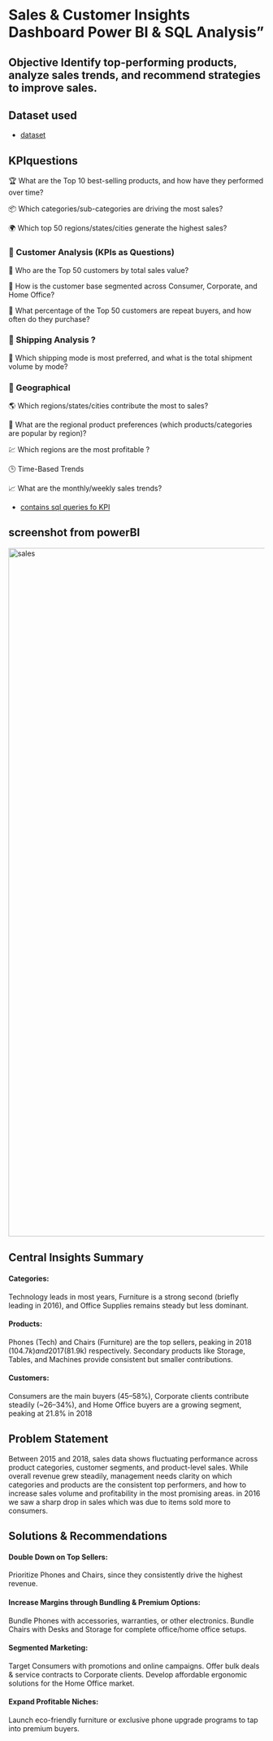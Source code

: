 # Sales & Customer Insights Dashboard  Power BI & SQL Analysis”
## Objective Identify top-performing products, analyze sales trends, and recommend strategies to improve sales.

## Dataset used 
- <a href="https://github.com/Temitheanalyst1/data-analysis-sale-project/blob/main/sales%20data.csv">dataset</a>


## KPIquestions 

🏆 What are the Top 10 best-selling products, and how have they performed over time?

📦 Which categories/sub-categories are driving the most sales?

🌍 Which top 50 regions/states/cities generate the highest sales?

### 👥 Customer Analysis (KPIs as Questions)

👑 Who are the Top 50 customers by total sales value?

🧩 How is the customer base segmented across Consumer, Corporate, and Home Office?

🔁 What percentage of the Top 50 customers are repeat buyers, and how often do they purchase?

### 🚚 Shipping Analysis ?

🚢 Which shipping mode is most preferred, and what is the total shipment volume by mode?

### 📍 Geographical 

🌎 Which regions/states/cities contribute the most to sales?

🛒 What are the regional product preferences (which products/categories are popular by region)?

💹 Which regions are the most profitable ?

🕒 Time-Based Trends 

📈 What are the monthly/weekly sales trends?
- <a href="https://github.com/Temitheanalyst1/data-analysis-sale-project/blob/main/%F0%9F%93%88%20Sales%20Performance%20portfolio.docx">contains sql queries fo KPI</a>
## screenshot from powerBI
<img width="2660" height="1352" alt="sales" src="https://github.com/user-attachments/assets/87677c75-901b-414e-8328-76f3b46b6486" />

## Central Insights Summary
#### Categories: 
Technology leads in most years, Furniture is a strong second (briefly leading in 2016), and Office Supplies remains steady but less dominant.
#### Products: 
Phones (Tech) and Chairs (Furniture) are the top sellers, peaking in 2018 ($104.7k) and 2017 ($81.9k) respectively. Secondary products like Storage, Tables, and Machines provide consistent but smaller contributions.
#### Customers: 
Consumers are the main buyers (45–58%), Corporate clients contribute steadily (~26–34%), and Home Office buyers are a growing segment, peaking at 21.8% in 2018
## Problem Statement
Between 2015 and 2018, sales data shows fluctuating performance across product categories, customer segments, and product-level sales. While overall revenue grew steadily, management needs clarity on which categories and products are the consistent top performers, and how to increase sales volume and profitability in the most promising areas. in 2016 we saw a sharp drop in sales which was due to items sold more to consumers. 
## Solutions & Recommendations
#### Double Down on Top Sellers: 
Prioritize Phones and Chairs, since they consistently drive the highest revenue.
#### Increase Margins through Bundling & Premium Options:
Bundle Phones with accessories, warranties, or other electronics.
Bundle Chairs with Desks and Storage for complete office/home office setups.
#### Segmented Marketing:
Target Consumers with promotions and online campaigns.
Offer bulk deals & service contracts to Corporate clients.
Develop affordable ergonomic solutions for the Home Office market.
#### Expand Profitable Niches: 
Launch eco-friendly furniture or exclusive phone upgrade programs to tap into premium buyers.


